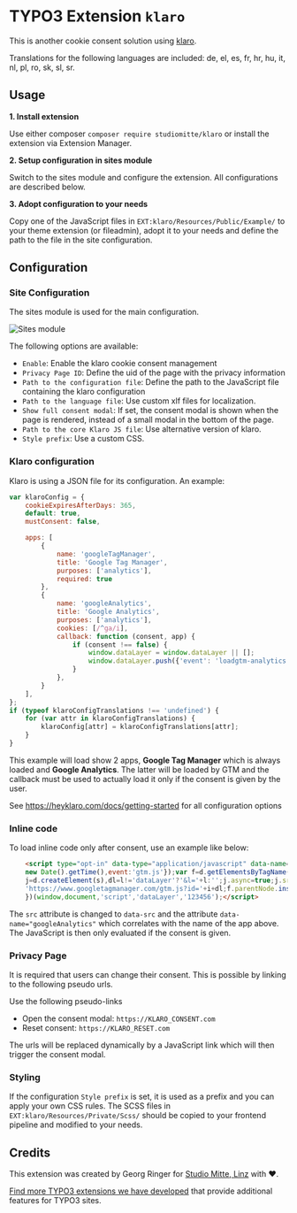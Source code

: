 # TYPO3 Extension `klaro`

This is another cookie consent solution using [klaro](https://klaro.kiprotect.com/).

Translations for the following languages are included: de, el, es, fr, hr, hu, it, nl, pl, ro, sk, sl, sr.

## Usage

**1. Install extension**

Use either composer `composer require studiomitte/klaro` or install the extension via Extension Manager.

**2. Setup configuration in sites module**

Switch to the sites module and configure the extension. All configurations are described below.

**3. Adopt configuration to your needs**

Copy one of the JavaScript files in `EXT:klaro/Resources/Public/Example/` to your theme extension (or fileadmin), adopt it to your needs and define the path to the file in the site configuration.

## Configuration

### Site Configuration

The sites module is used for the main configuration.

![Sites module](Resources/Public/Documentation/sites-module.png)

The following options are available:

- `Enable`: Enable the klaro cookie consent management
- `Privacy Page ID`: Define the uid of the page with the privacy information
- `Path to the configuration file`: Define the path to the JavaScript file containing the klaro configuration
- `Path to the language file`: Use custom xlf files for localization.
- `Show full consent modal`: If set, the consent modal is shown when the page is rendered, instead of a small modal in the bottom of the page.
- `Path to the core Klaro JS file`: Use alternative version of klaro.
- `Style prefix`: Use a custom CSS.

### Klaro configuration

Klaro is using a JSON file for its configuration. An example:

```js
var klaroConfig = {
    cookieExpiresAfterDays: 365,
    default: true,
    mustConsent: false,

    apps: [
        {
            name: 'googleTagManager',
            title: 'Google Tag Manager',
            purposes: ['analytics'],
            required: true
        },
        {
            name: 'googleAnalytics',
            title: 'Google Analytics',
            purposes: ['analytics'],
            cookies: [/^ga/i],
            callback: function (consent, app) {
                if (consent !== false) {
                    window.dataLayer = window.dataLayer || [];
                    window.dataLayer.push({'event': 'loadgtm-analytics'})
                }
            },
        }
    ],
};
if (typeof klaroConfigTranslations !== 'undefined') {
    for (var attr in klaroConfigTranslations) {
        klaroConfig[attr] = klaroConfigTranslations[attr];
    }
}
```

This example will load show 2 apps, **Google Tag Manager** which is always loaded and **Google Analytics**.
The latter will be loaded by GTM and the callback must be used to actually load it only if the consent is given by the user.

See https://heyklaro.com/docs/getting-started for all configuration options

### Inline code

To load inline code only after consent, use an example like below:

```html
    <script type="opt-in" data-type="application/javascript" data-name="googleAnalytics">(function(w,d,s,l,i){w[l]=w[l]||[];w[l].push({'gtm.start':
    new Date().getTime(),event:'gtm.js'});var f=d.getElementsByTagName(s)[0],
    j=d.createElement(s),dl=l!='dataLayer'?'&l='+l:'';j.async=true;j.src=
    'https://www.googletagmanager.com/gtm.js?id='+i+dl;f.parentNode.insertBefore(j,f);
    })(window,document,'script','dataLayer','123456');</script>
```

The `src` attribute is changed to `data-src` and the attribute `data-name="googleAnalytics"` which correlates with the name of the app above.
The JavaScript is then only evaluated if the consent is given.

### Privacy Page

It is required that users can change their consent. This is possible by linking to the following pseudo urls.

Use the following pseudo-links

- Open the consent modal: `https://KLARO_CONSENT.com`
- Reset consent: `https://KLARO_RESET.com`

The urls will be replaced dynamically by a JavaScript link which will then trigger the consent modal.

### Styling

If the configuration `Style prefix` is set, it is used as a prefix and you can apply your own CSS rules.
The SCSS files in `EXT:klaro/Resources/Private/Scss/` should be copied to your frontend pipeline and modified to your needs.


## Credits

This extension was created by Georg Ringer for [Studio Mitte, Linz](https://studiomitte.com) with ♥.

[Find more TYPO3 extensions we have developed](https://www.studiomitte.com/loesungen/typo3) that provide additional features for TYPO3 sites. 

